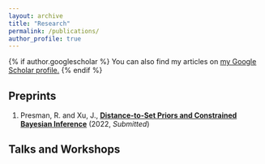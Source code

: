 ```yaml
---
layout: archive
title: "Research"
permalink: /publications/
author_profile: true
---
```


{% if author.googlescholar %}
  You can also find my articles on <u><a href="{{author.googlescholar}}">my Google Scholar profile</a>.</u>
{% endif %}

## Preprints

1. Presman, R. and Xu, J., [**Distance-to-Set Priors and Constrained Bayesian Inference**](https://arxiv.org/abs/2210.12258) (2022, *Submitted*)

## Talks and Workshops
